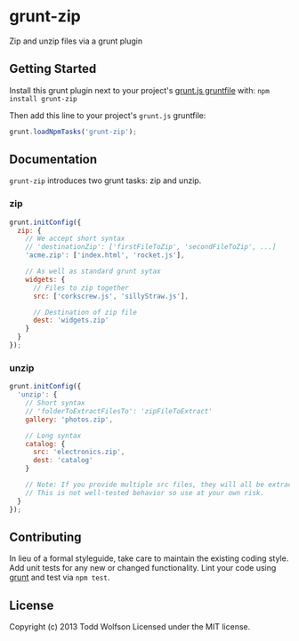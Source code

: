# grunt-zip

Zip and unzip files via a grunt plugin

## Getting Started
Install this grunt plugin next to your project's [grunt.js gruntfile][getting_started] with: `npm install grunt-zip`

Then add this line to your project's `grunt.js` gruntfile:

```javascript
grunt.loadNpmTasks('grunt-zip');
```

[grunt]: http://gruntjs.com/
[getting_started]: https://github.com/gruntjs/grunt/blob/master/docs/getting_started.md

## Documentation
`grunt-zip` introduces two grunt tasks: zip and unzip.

### zip
```js
grunt.initConfig({
  zip: {
    // We accept short syntax
    // 'destinationZip': ['firstFileToZip', 'secondFileToZip', ...]
    'acme.zip': ['index.html', 'rocket.js'],

    // As well as standard grunt sytax
    widgets: {
      // Files to zip together
      src: ['corkscrew.js', 'sillyStraw.js'],

      // Destination of zip file
      dest: 'widgets.zip'
    }
  }
});
```

### unzip
```js
grunt.initConfig({
  'unzip': {
    // Short syntax
    // 'folderToExtractFilesTo': 'zipFileToExtract'
    gallery: 'photos.zip',

    // Long syntax
    catalog: {
      src: 'electronics.zip',
      dest: 'catalog'
    }

    // Note: If you provide multiple src files, they will all be extracted to the same folder.
    // This is not well-tested behavior so use at your own risk.
  }
});
```

## Contributing
In lieu of a formal styleguide, take care to maintain the existing coding style. Add unit tests for any new or changed functionality. Lint your code using [grunt][grunt] and test via `npm test`.

## License
Copyright (c) 2013 Todd Wolfson
Licensed under the MIT license.
